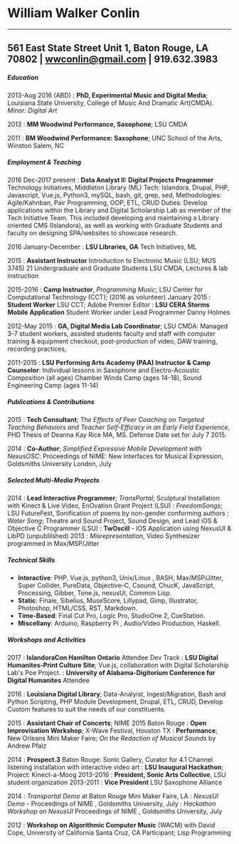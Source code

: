 William Walker Conlin
============
--------------------
561 East State Street Unit 1, Baton Rouge, LA 70802 | wwconlin@gmail.com | 919.632.3983
-------------------

#####   Education


2013-Aug 2016 (ABD)
:   **PhD, Experimental Music and Digital Media**; Louisiana State University, College of Music And Dramatic Art(CMDA). *Minor: Digital Art*


2013
:   **MM Woodwind Performance, Saxophone**; LSU CMDA

2011
:   **BM Woodwind Performance: Saxophone**; UNC School of the Arts, Winston Salem, NC

##### Employment & Teaching

2016 Dec-2017 present
:  **Data Analyst II: Digital Projects Programmer** Technology Initiatives, Middleton Library (ML)
Tech: Islandora, Drupal, PHP, Javascript, Vue.js, Python3, mySQL, bash, git, grep, sed,
Methodologies: Agile/Kahnban, Pair Programming, OOP, ETL, CRUD
Duties: Develop applications within the Library and Digital Scholarship Lab as member of the Tech Initiative Team. This included developing and maintaining a Library oriented CMS (Islandora), as well as working with Graduate Students and faculty on designing SPA/websites to showcase research.

2016 January-December
:   **LSU Libraries, GA** Tech Initiatives, ML

2015
:   **Assistant Instructor** Introduction to Electronic Music (LSU; MUS 3745)
  21 Undergraduate and Graduate Students LSU CMDA, Lectures & lab instruction

2015-2016
: **Camp Instructor**, *Programming Music*; LSU Center for Computational Technology (CCT); (2016 as volunteer)
January 2015
:   **Student Worker** LSU CCT; Adobe Premier Editor
:   **LSU CERA Storms Mobile Application** Student Worker under Lead Programmer Danny Holmes

2012-May 2015
:   **GA, Digital Media Lab Coordinator**; LSU CMDA: Managed 3-7 student workers, assisted students faculty and staff with computer training & equipment checkout, post-production of video, DAW training, recording practices,

2011-2015
:   **LSU Performing Arts Academy (PAA) Instructor & Camp Counselor**:
  Individual lessons in Saxophone and Electro-Acoustic Composition (all ages)
Chamber Winds Camp (ages 14-18), Sound Engineering Camp (ages 11-14)

[//]: <> (Commenting out more music related work, write regex to put back in.) 
[//]: <> (2014 Fall Specialty DJ at 91.1FM KLSU, Sonic Art Collective Radio Show, volunteer)
[//]: <> (2014  The Great Migration, short film by Margaret  Laurena Kemp, Post Production Audio)
[//]: <> (2012    Sound design, editing, and foley: Night Herons, film by LSU CMDA Theatre Dept.)
[//]: <> (2011: Baton Rouge Symphony Orchestra, Telemarketing )
[//]: <> (2009-2011: Jackson’s Music, Winston Salem, NC. Saxophone Instructor)
[//]: <> (2014-2015: **Sound Design & Post Production Editing**; MSA West Middle and High School, *A Midsummer Night’s Dream*, *Macbeth*; Plaquemine, LA)
[//]: <> (2012: pres.  Archival videography and selected post-production of over 14 CMDA  productions)
[//]: <> (2010: UNCSA Career Development Grant)

##### Publications & Contributions

2015
: **Tech Consultant**; *The Effects of Peer Coaching on Targeted Teaching Behaviors and Teacher Self-Efficacy in an Early Field Experience*, PHD Thesis of Deanna Kay Rice MA, MS. Defense Date set for July 7 2015. 

2014
: **Co-Author**; *Simplified Expressive Mobile Development with NexusOSC*: Proceedings of NIME: New Interfaces for Musical Expression, Goldsmiths University London, July

##### Selected Multi-Media Projects

2014
: **Lead Interactive Programmer**; *TransPortal*; Sculptural Installation with Kinect & Live Video, EnOvation Grant Project (LSU) 
: *FreedomSongs*; LSU FutureFest, Sonification of poems by non-gender conforming authors 
: *Water Song*; Theatre and Sound Project, Sound Design, and Lead iOS & Objective C Programmer (LSU)
: **TwOscill** - IOS Application using NexusUI & LibPD (unpublilshed)
2013
: *Misrepresentation*, Video Synthesizer programmed in Max/MSP/Jitter

##### Technical Skills

- **Interactive**: PHP, Vue.js, python3, Unix/Linux , BASH, Max/MSP/Jitter, Super Collider, PureData, Objective-C, Csound, ChucK, JavaScript, Processing, Gibber, Tone.js, nexusUI, Common Lisp.
- **Static**: Finale, Sibelius, MuseScore, Lillypad, Gimp, Illustrator, Photoshop, HTML/CSS, RST, Markdown.
- **Time-Based**: Final Cut Pro, Logic Pro, StudioOne 2, CueStation.
- **Miscellany**: Arduino, Raspberry Pi , Audio/Video Production, Haskell.

##### Workshops and Activities
2017
: **IslandoraCon Hamilton Ontario** Attendee Dev Track
: **LSU Digital Humanites-Print Culture Site**; Vue.js, collaboration with Digital Scholarship Lab's Poe Project.
: **University of Alabama-Digitorium Conference for Digital Humanites** Attendee

2016
: **Louisiana Digital Library**; Data-Analyist, Ingest/Migration, Bash and Python Scripting, PHP Module Development, Drupal, ETL, CRUD, Develop Custom features to suit the needs of our constituents. 


2015
: **Assistant Chair of Concerts**; NIME 2015 Baton Rouge
: **Open Improvisation Workshop**; X-Wave Festival, Houston TX
: **Performance**; New Orleans Mini Maker Faire; *On the Redaction of Musical Sounds* by Andrew Pfalz
  
2014
: **Prospect.3** Baton Rouge: Sonic Gallery,  Curator for 4.1 Channel listening installation with interactive video art
: **LSU Inaugural Hackathon**; Project: Kinect-a-Moog
2013-2016
: **President, Sonic Arts Collective**, LSU student organization 
2013-2011
: **Vice President** LSU Saxophone Alliance

2014
: *Transportal Demo* at Baton Rouge Mini Maker Faire, LA
: *NexusUI Demo* - Proceedings of NIME , Goldsmiths University, July
: *Hackathon Workshop on NexusUI* Proceedings of NIME , Goldsmiths University, July

[//]: <>  (2013:  TEDxBroadway, conference attended as member of Pellar Entrepreneur)
[//]: <> (2012  Arts Enterprise National Summit, Claremont, CA.  Attended as member of Pellar Entrepreneur)

2012
: **Workshop on Algorithmic Computer Music** (WACM) with David Cope, University of  California Santa Cruz, CA Participant; Lisp Programming
